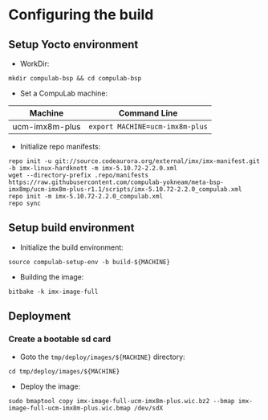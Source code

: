 # Configuring the build

## Setup Yocto environment

* WorkDir:
```
mkdir compulab-bsp && cd compulab-bsp
```
* Set a CompuLab machine:

| Machine | Command Line |
|---|---|
|ucm-imx8m-plus|```export MACHINE=ucm-imx8m-plus```|

* Initialize repo manifests:
```
repo init -u git://source.codeaurora.org/external/imx/imx-manifest.git -b imx-linux-hardknott -m imx-5.10.72-2.2.0.xml
wget --directory-prefix .repo/manifests https://raw.githubusercontent.com/compulab-yokneam/meta-bsp-imx8mp/ucm-imx8m-plus-r1.1/scripts/imx-5.10.72-2.2.0_compulab.xml
repo init -m imx-5.10.72-2.2.0_compulab.xml
repo sync
```

## Setup build environment

* Initialize the build environment:
```
source compulab-setup-env -b build-${MACHINE}
```
* Building the image:
```
bitbake -k imx-image-full
```

## Deployment
### Create a bootable sd card

* Goto the `tmp/deploy/images/${MACHINE}` directory:
```
cd tmp/deploy/images/${MACHINE}
```

* Deploy the image:
```
sudo bmaptool copy imx-image-full-ucm-imx8m-plus.wic.bz2 --bmap imx-image-full-ucm-imx8m-plus.wic.bmap /dev/sdX
```
